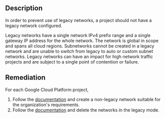 ## Description

In order to prevent use of legacy networks, a project should not have a legacy network configured.

Legacy networks have a single network IPv4 prefix range and a single gateway IP address for the whole network. The network is global in scope and spans all cloud regions. Subnetworks cannot be created in a legacy network and are unable to switch from legacy to auto or custom subnet networks. Legacy networks can have an impact for high network traffic projects and are subject to a single point of contention or failure.

## Remediation

For each Google Cloud Platform project,

1. Follow the [documentation](https://cloud.google.com/vpc/docs/using-legacy#creating_a_legacy_network) and create a non-legacy network suitable for the organization's requirements.
2. Follow the [documentation](https://cloud.google.com/vpc/docs/using-legacy#deleting_a_legacy_network) and delete the networks in the legacy mode.